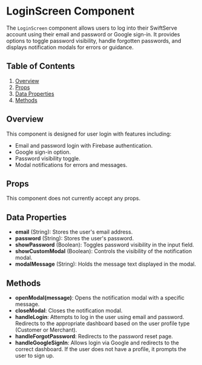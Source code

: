 # LoginScreen Component

The `LoginScreen` component allows users to log into their SwiftServe account using their email and password or Google sign-in. It provides options to toggle password visibility, handle forgotten passwords, and displays notification modals for errors or guidance.

## Table of Contents

1. [Overview](#overview)
2. [Props](#props)
3. [Data Properties](#data-properties)
4. [Methods](#methods)

## Overview

This component is designed for user login with features including:

- Email and password login with Firebase authentication.
- Google sign-in option.
- Password visibility toggle.
- Modal notifications for errors and messages.

## Props

This component does not currently accept any props.

## Data Properties

- **email** (String): Stores the user's email address.
- **password** (String): Stores the user's password.
- **showPassword** (Boolean): Toggles password visibility in the input field.
- **showCustomModal** (Boolean): Controls the visibility of the notification modal.
- **modalMessage** (String): Holds the message text displayed in the modal.

## Methods

- **openModal(message)**: Opens the notification modal with a specific message.
- **closeModal**: Closes the notification modal.
- **handleLogin**: Attempts to log in the user using email and password. Redirects to the appropriate dashboard based on the user profile type (Customer or Merchant).
- **handleForgotPassword**: Redirects to the password reset page.
- **handleGoogleSignIn**: Allows login via Google and redirects to the correct dashboard. If the user does not have a profile, it prompts the user to sign up.
